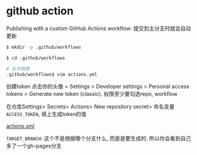 # github action
Publishing with a custom GitHub Actions workflow: 提交到主分支时就会自动更新

```bash
$ mkdir -p .github/workflows

$ cd .github/workflows

# 名字随便
.github/workflows$ vim actions.yml
```
创建token
点击你的头像 > Settings > Developer settings > Personal access tokens > Generate new token (classic). 权限至少要勾选repo, workflow

在仓库Settings> Secrets> Actions> New repository secret> 命名变量`ACCESS_TOKEN`, 填上生成token的值


[actions.yml](../../.github/workflows/actions.yml)

`TARGET_BRANCH`: 这个不是根据哪个分支什么, 而是是要生成的. 所以你会看到自己多了一个gh-pages分支